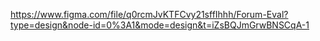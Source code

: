 https://www.figma.com/file/q0rcmJvKTFCvy21sffIhhh/Forum-Eval?type=design&node-id=0%3A1&mode=design&t=iZsBQJmGrwBNSCqA-1
